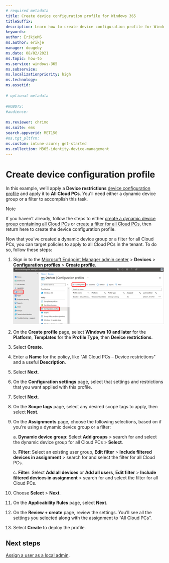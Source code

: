 ```yaml
---
# required metadata
title: Create device configuration profile for Windows 365
titleSuffix:
description: Learn how to create device configuration profile for Windows 365.
keywords:
author: ErikjeMS  
ms.author: erikje
manager: dougeby
ms.date: 08/02/2021
ms.topic: how-to
ms.service: windows-365
ms.subservice:
ms.localizationpriority: high
ms.technology:
ms.assetid: 

# optional metadata

#ROBOTS:
#audience:

ms.reviewer: chrimo
ms.suite: ems
search.appverid: MET150
#ms.tgt_pltfrm:
ms.custom: intune-azure; get-started
ms.collection: M365-identity-device-management
---
```


# Create device configuration profile

In this example, we’ll apply a **Device restrictions** [device configuration profile](/mem/intune/configuration/device-profile-create) and apply it to **All Cloud PCs**. You'll need either a dynamic device group or a filter to accomplish this task.

> [!NOTE]
> If you haven’t already, follow the steps to either [create a dynamic device group containing all Cloud PCs](create-dynamic-device-group-all-cloudpcs.md#create-a-dynamic-device-group-for-all-cloud-pcs) or [create a filter for all Cloud PCs](create-filter.md#create-a-filter-for-all-cloud-pcs), then return here to create the device configuration profile.

Now that you’ve created a dynamic device group or a filter for all Cloud PCs, you can target policies to apply to all Cloud PCs in the tenant. To do so, follow these steps:

1. Sign in to the [Microsoft Endpoint Manager admin center](https://go.microsoft.com/fwlink/?linkid=2109431) > **Devices** > **Configuration profiles** > **Create profile**.
![Screenshot of delete policy](./media/create-device-configuration-profile/create-profile.png)
2. On the **Create profile** page, select **Windows 10 and later** for the **Platform**, **Templates** for the **Profile Type**, then **Device restrictions**.
3. Select **Create**.
4. Enter a **Name** for the policy, like "All Cloud PCs – Device restrictions" and a useful **Description**.
5. Select **Next**.
6. On the **Configuration settings** page, select that settings and restrictions that you want applied with this profile.
7. Select **Next**.
8. On the **Scope tags** page, select any desired scope tags to apply, then select **Next**.
9. On the **Assignments** page, choose the following selections, based on if you're using a dynamic device group or a filter:
   
   a. **Dynamic device group**: Select **Add groups** > search for and select the dynamic device group for all Cloud PCs > **Select**.
   
   b. **Filter**: Select an existing user group, **Edit filter** > **Include filtered devices in assignment** > search for and select the filter for all Cloud PCs.
   
   c. **Filter**: Select **Add all devices** or **Add all users**, **Edit filter** > **Include filtered devices in assignment** > search for and select the filter for all Cloud PCs.
   
10. Choose **Select** > **Next**.
11. On the **Applicability Rules** page, select **Next**.
12. On the **Review + create** page, review the settings. You’ll see all the settings you selected along with the assignment to “All Cloud PCs”.
13. Select **Create** to deploy the profile.

<!-- ########################## -->
## Next steps

[Assign a user as a local admin](assign-users-as-local-admin.md).
